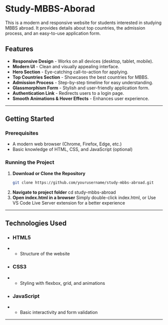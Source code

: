 # Study-MBBS-Aborad

This is a modern and responsive website for students interested in studying MBBS abroad. It provides details about top countries, the admission process, and an easy-to-use application form.

##  Features

- **Responsive Design** - Works on all devices (desktop, tablet, mobile).
- **Modern UI** - Clean and visually appealing interface.
- **Hero Section** - Eye-catching call-to-action for applying.
- **Top Countries Section** - Showcases the best countries for MBBS.
- **Admission Process** - Step-by-step timeline for easy understanding.
- **Glassmorphism Form** - Stylish and user-friendly application form.
- **Authentication Link** - Redirects users to a login page.
- **Smooth Animations & Hover Effects** - Enhances user experience.

---

## Getting Started

### Prerequisites
- A modern web browser (Chrome, Firefox, Edge, etc.)
- Basic knowledge of HTML, CSS, and JavaScript (optional)

### Running the Project
1. **Download or Clone the Repository**
   ```sh
   git clone https://github.com/yourusername/study-mbbs-abroad.git
2. **Navigate to project folder**
   cd study-mbbs-abroad
3. **Open index.html in a browser**
    Simply double-click index.html, or
    Use VS Code Live Server extension for a better experience
   
---
## Technologies Used
- ### HTML5
- - Structure of the website
- ### CSS3
- - Styling with flexbox, grid, and animations
- ### JavaScript
- - Basic interactivity and form validation

---
